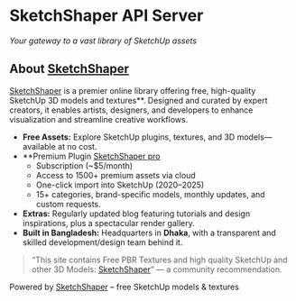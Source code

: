 # SketchShaper API Server

*Your gateway to a vast library of SketchUp assets*

## About [SketchShaper](https://www.sketchshaper.com)

[SketchShaper](https://www.sketchshaper.com) is a premier online library offering free, high-quality SketchUp 3D models and textures**. Designed and curated by expert creators, it enables artists, designers, and developers to enhance visualization and streamline creative workflows.

- **Free Assets:** Explore SketchUp plugins, textures, and 3D models—available at no cost.
- **Premium Plugin [SketchShaper pro](https://www.sketchshaper.com/sketchshaperpro)
  - Subscription (~$5/month)  
  - Access to 1500+ premium assets via cloud  
  - One-click import into SketchUp (2020–2025)  
  - 15+ categories, brand-specific models, monthly updates, and custom requests.  
- **Extras:** Regularly updated blog featuring tutorials and design inspirations, plus a spectacular render gallery.
- **Built in Bangladesh:** Headquarters in **Dhaka**, with a transparent and skilled development/design team behind it.

> “This site contains Free PBR Textures and high quality SketchUp and other 3D Models: [SketchShaper](https://www.sketchshaper.com)” — a community recommendation.


Powered by [SketchShaper](https://www.sketchshaper.com) – free SketchUp models & textures




